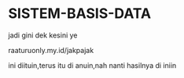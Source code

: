 # SISTEM-BASIS-DATA

jadi gini dek
kesini ye <br>



raaturuonly.my.id/jakpajak


ini diituin,terus itu di anuin,nah nanti hasilnya di iniin
